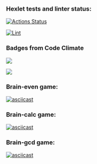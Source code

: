 ### Hexlet tests and linter status:
[![Actions Status](https://github.com/Michael-Melnik/php-project-lvl1/workflows/hexlet-check/badge.svg)](https://github.com/Michael-Melnik/php-project-lvl1/actions)

[![Lint](https://github.com/Michael-Melnik/php-project-lvl1/workflows/lint/badge.svg)](https://github.com/Michael-Melnik/php-project-lvl1/actions/workflows/lint.yml)

### Badges from Code Climate
<a href="https://codeclimate.com/github/Michael-Melnik/php-project-lvl1/maintainability"><img src="https://api.codeclimate.com/v1/badges/1ec87ff213eca9345a9e/maintainability" /></a>

<a href="https://codeclimate.com/github/Michael-Melnik/php-project-lvl1/test_coverage"><img src="https://api.codeclimate.com/v1/badges/1ec87ff213eca9345a9e/test_coverage" /></a>

### Brain-even game:
[![asciicast](https://asciinema.org/a/Csp6eUFvETpKYu7GYZErhuCrP.svg)](https://asciinema.org/a/Csp6eUFvETpKYu7GYZErhuCrP)

### Brain-calc game:
[![asciicast](https://asciinema.org/a/8mpgaMR2SiXd7bqcwrfcrxpoa.svg)](https://asciinema.org/a/8mpgaMR2SiXd7bqcwrfcrxpoa)

### Brain-gcd game:
[![asciicast](https://asciinema.org/a/ZVAtTsMNqeUNKc20UsZnvL7Mn.svg)](https://asciinema.org/a/ZVAtTsMNqeUNKc20UsZnvL7Mn)